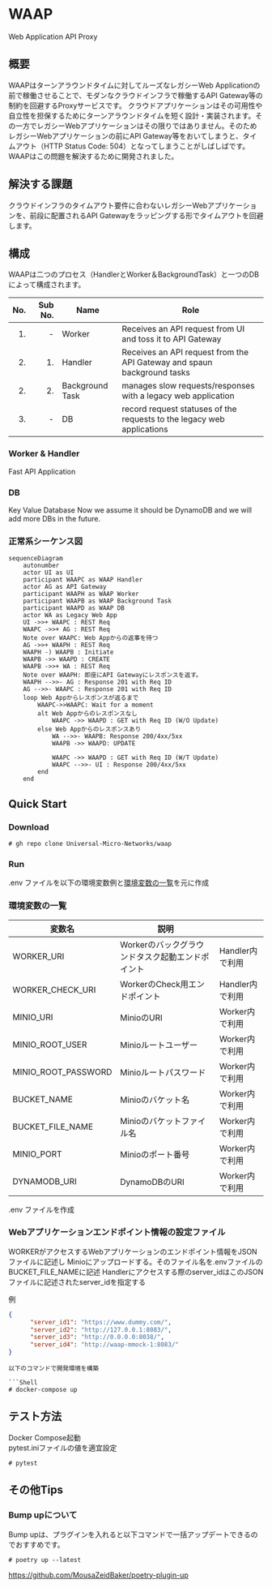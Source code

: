 # WAAP
Web Application API Proxy

## 概要
WAAPはターンアラウンドタイムに対してルーズなレガシーWeb Applicationの前で稼働させることで、モダンなクラウドインフラで稼働するAPI Gateway等の制約を回避するProxyサービスです。
クラウドアプリケーションはその可用性や自立性を担保するためにターンアラウンドタイムを短く設計・実装されます。その一方でレガシーWebアプリケーションはその限りではありません。そのためレガシーWebアプリケーションの前にAPI Gateway等をおいてしまうと、タイムアウト（HTTP Status Code: 504）となってしまうことがしばしばです。
WAAPはこの問題を解決するために開発されました。

## 解決する課題
クラウドインフラのタイムアウト要件に合わないレガシーWebアプリケーションを、前段に配置されるAPI Gatewayをラッピングする形でタイムアウトを回避します。

## 構成
WAAPは二つのプロセス（HandlerとWorker＆BackgroundTask）と一つのDBによって構成されます。

|No.|Sub No.|Name|Role|
|---:|---:|---|---|
|1.|-|Worker|Receives an API request from UI and toss it to API Gateway|
|2.|1.|Handler|Receives an API request from the API Gateway and spaun background tasks|
|2.|2.|Background Task|manages slow requests/responses with a legacy web application|
|3.|-|DB|record request statuses of the requests to the legacy web applications|
### Worker & Handler

Fast API Application

### DB

Key Value Database
Now we assume it should be DynamoDB and we will add more DBs in the future.

### 正常系シーケンス図
```mermaid
sequenceDiagram
    autonumber
    actor UI as UI
    participant WAAPC as WAAP Handler
    actor AG as API Gateway
    participant WAAPH as WAAP Worker
    participant WAAPB as WAAP Background Task
    participant WAAPD as WAAP DB
    actor WA as Legacy Web App
    UI ->>+ WAAPC : REST Req
    WAAPC ->>+ AG : REST Req
    Note over WAAPC: Web Appからの返事を待つ
    AG ->>+ WAAPH : REST Req
    WAAPH -) WAAPB : Initiate
    WAAPB ->> WAAPD : CREATE
    WAAPB ->>+ WA : REST Req
    Note over WAAPH: 即座にAPI Gatewayにレスポンスを返す。
    WAAPH -->>- AG : Response 201 with Req ID
    AG -->>- WAAPC : Response 201 with Req ID
    loop Web Appからレスポンスが返るまで
        WAAPC->>WAAPC: Wait for a moment
        alt Web Appからのレスポンスなし
            WAAPC ->> WAAPD : GET with Req ID (W/O Update)
        else Web Appからのレスポンスあり
            WA -->>- WAAPB: Response 200/4xx/5xx
            WAAPB ->> WAAPD: UPDATE

            WAAPC ->> WAAPD : GET with Req ID (W/T Update)
            WAAPC -->>- UI : Response 200/4xx/5xx
        end
    end
```

## Quick Start

### Download

```Shell
# gh repo clone Universal-Micro-Networks/waap
```
### Run

.env ファイルを以下の環境変数例と[環境変数の一覧](#環境変数の一覧)を元に作成

### 環境変数の一覧

| 変数名                 | 説明                             |               |
|---------------------|--------------------------------|---------------|
| WORKER_URI          | Workerのバックグラウンドタスク起動エンドポイント | Handler内で利用   |
| WORKER_CHECK_URI    | WorkerのCheck用エンドポイント        | Handler内で利用   |
| MINIO_URI           | MinioのURI                      | Worker内で利用    |
| MINIO_ROOT_USER     | Minioルートユーザー                   | Worker内で利用 |
| MINIO_ROOT_PASSWORD | Minioルートパスワード                  | Worker内で利用 |
| BUCKET_NAME         | Minioのバケット名                    | Worker内で利用 |
| BUCKET_FILE_NAME    | Minioのバケットファイル名                | Worker内で利用 |
| MINIO_PORT          | Minioのポート番号                    | Worker内で利用 |
| DYNAMODB_URI        | DynamoDBのURI                   | Worker内で利用 |

.env ファイルを作成

### Webアプリケーションエンドポイント情報の設定ファイル
WORKERがアクセスするWebアプリケーションのエンドポイント情報をJSONファイルに記述し
Minioにアップロードする。そのファイル名を.envファイルのBUCKET_FILE_NAMEに記述
Handlerにアクセスする際のserver_idはこのJSONファイルに記述されたserver_idを指定する<br>

例
```json
{
      "server_id1": "https://www.dummy.com/",
      "server_id2": "http://127.0.0.1:8083/",
      "server_id3": "http://0.0.0.0:8038/",
      "server_id4": "http://waap-mmock-1:8083/"
}
```


```Shell
以下のコマンドで開発環境を構築

```Shell
# docker-compose up
```

## テスト方法
Docker Compose起動</br>
pytest.iniファイルの値を適宜設定
```Shell
# pytest
```

## その他Tips

### Bump upについて
Bump upは、プラグインを入れると以下コマンドで一括アップデートできるのでおすすめです。
```
# poetry up --latest
```
https://github.com/MousaZeidBaker/poetry-plugin-up


